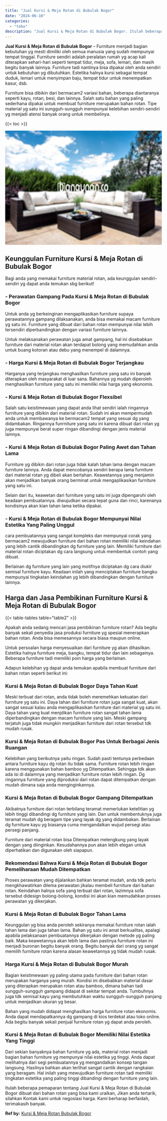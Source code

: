 ```yaml
---
title: "Jual Kursi & Meja Rotan di Bubulak Bogor"
date: "2024-06-10"
categories: 
  - "toko"
description: "Jual Kursi & Meja Rotan di Bubulak Bogor. Itulah beberapa pemaparan tentang Jual Kursi & Meja Rotan di Bubulak Bogor dibuat dari bahan rotan yang bisa kami u..."
---
```


**Jual Kursi & Meja Rotan di Bubulak Bogor** – Furniture menjadi bagian kebutuhan yg mesti dimiliki oleh semua manusia yang sudah mempunyai tempat tinggal. Furniture sendiri adalah peralatan rumah yg acap kali diterapkan sehari-hari seperti tempat tidur, meja, sofa, lemari, dan masih begitu banyak lainnya. Furniture tadi nantinya bisa dipakai oleh anda sendiri untuk kebutuhan yg dibutuhkan. Estetika halnya kursi sebagai tempat duduk, lemari untuk menyimpan baju, tempat tidur untuk menempatkan kasur, dsb.

Furniture bisa dibikin dari bermacam2 variasi bahan, beberapa diantaranya seperti kayu, rotan, besi, dan lainnya. Salah satu bahan yang paling sederhana dipakai untuk membuat furniture merupakan bahan rotan. Tipe material yg satu ini sungguh-sungguh mempunyai kelebihan sendiri-sendiri yg menjadi atensi banyak orang untuk membelinya.

{{< toc >}}

![Jual Kursi & Meja Rotan di Bubulak Bogor](/images/kursi-meja-rotan-murah48.png)

## Keunggulan Furniture Kursi & Meja Rotan di Bubulak Bogor

Bagi anda yang memakai furniture material rotan, ada keunggulan sendiri-sendiri yg dapat anda temukan sbg berikut!

### \- Perawatan Gampang Pada Kursi & Meja Rotan di Bubulak Bogor

Untuk anda yg berkeinginan mengaplikasikan furniture supaya perawatannya gampang dilaksanakan, anda bisa memakai macam furniture yg satu ini. Furniture yang dibuat dari bahan rotan mempunyai nilai lebih tersendiri diperbandingkan dengan variasi furniture lainnya.

Untuk melaksanakan perawatan juga amat gampang, hal ini disebabkan furniture dari material rotan akan terdapat bolong yang memudahkan anda untuk buang kotoran atau debu yang menempel di dalamnya.

### \- Harga Kursi & Meja Rotan di Bubulak Bogor Terjangkau

Harganya yang terjangkau menghasilkan furniture yang satu ini banyak diterapkan oleh masyarakat di luar sana. Bahannya yg mudah diperoleh menghasilkan furniture yang satu ini memiliki nilai harga yang ekonomis.

### \- Kursi & Meja Rotan di Bubulak Bogor Flexsibel

Salah satu keistimewaan yang dapat anda lihat sendiri ialah ringannya furniture yang dibikin dari material rotan. Sudah ini akan mempermudah anda untuk membawanya ke bermacam2 tempat yang sesuai dg yang didambakan. Ringannya funrniture yang satu ini karena dibuat dari rotan yg juga mempunyai berat super ringan dibandingi dengan jenis material lainnya.

### \- Kursi & Meja Rotan di Bubulak Bogor Paling Awet dan Tahan Lama

Furniture yg dibikin dari rotan juga tidak kalah tahan lama dengan macam furniture lainnya. Anda dapat mencobanya sendiri berapa lama furniture dari material rotan yg dibeli akan bertahan. Keawetannya yang menjamin akan menjadikan banyak orang berminat untuk mengaplikasikan furniture yang satu ini.

Selain dari itu, keawetan dari furniture yang satu ini juga dipengaruhi oleh keadaan pembuatannya. diwujudkan secara tepat guna dan rinci, karenanya kondisinya akan kian tahan lama ketika dipakai.

### \- Kursi & Meja Rotan di Bubulak Bogor Mempunyai Nilai Estetika Yang Paling Unggul

cara pembuatannya yang sangat kompleks dan mempunyai corak yang bermacam2 mewujudkan furniture dari bahan rotan memiliki nilai keindahan yang lebih cantik dibandingkan dg furniture yang lain. Memiliki furniture dari material rotan diciptakan dg cara langsung untuk membentuk contoh yang dibuat.

Berlainan dg furniture yang lain yang motifnya diciptakan dg cara diukir semisal furniture kayu. Keadaan inilah yang menciptakan furniture bangku mempunyai tingkatan keindahan yg lebih dibandingkan dengan furniture lainnya.

## Harga dan Jasa Pembikinan Furniture Kursi & Meja Rotan di Bubulak Bogor

{{< table-tables table="table2" >}}

Apakah anda sedang mencari jasa pembikinan furniture rotan? Ada begitu banyak sekali penyedia jasa produksi furniture yg spesial menerapkan bahan rotan. Anda bisa memesannya secara biasa maupun online.

Untuk persoalan harga menyesuaikan dari furniture yg akan dihasilkan. Estetika halnya furniture meja, bangku, tempat tidur dan lain sebagainya. Beberapa furniture tadi memiliki poin harga yang berlainan.

Adapun kelebihan yg dapat anda temukan apabila membuat furniture dari bahan rotan seperti berikut ini:

### Kursi & Meja Rotan di Bubulak Bogor Daya Tahan Kuat

Meski terbuat dari rotan, anda tidak boleh meremehkan kekuatan dari furniture yg satu ini. Daya tahan dari furniture rotan juga sangat kuat, akan sangat sesuai kalau anda mengaplikasikan furniture dari material yg satu ini. Daya tahan yang kuat menjdikan furniture rotan sangat tahan lama diperbandingkan dengan macam furniture yang lain. Meski gampang terjatuh juga tidak mungkin menjadikan furniture dari rotan tersebut tdk mudah rusak.

### Kursi & Meja Rotan di Bubulak Bogor Pas Untuk Berbagai Jenis Ruangan

Kelebihan yang berikutnya yaitu ringan. Sudah pasti tentunya perbedaan antara furniture kayu dg rotan itu tidak sama. Furniture rotan lebih ringan karena menggunakan bahan bamboo yg Ditempatkan. Sehingga tdk akan ada isi di dalamnya yang menjadikan furniture rotan lebih ringan. Dg ringannya furniture yang diproduksi dari rotan dapat ditempatkan dengan mudah dimana saja anda menginginkannya.

### Kursi & Meja Rotan di Bubulak Bogor Gampang Ditempatkan

Akibatnya furniture dari rotan terbilang teramat memerlukan ketelitian yg lebih tinggi dibandingi dg furniture yang lain. Dan untuk membentuknya juga teramat mudah dg beragam tipe yang layak dg yang didambakan. Berlainan dg furniture kayu yg biasanya cuma mengandalkan wujud persegi atau persegi panjang.

Furniture dari material rotan bisa Ditempatkan melengkung yang layak dengan yang diinginkan. Kesudahannya pun akan lebih elegan untuk diperhatikan dan digunakan oleh siapapun.

### Rekomendasi Bahwa Kursi & Meja Rotan di Bubulak Bogor Pemeliharaan Mudah Ditempatkan

Proses perawatan yang dijalankan bahkan teramat mudah, anda tdk perlu mengkhawatirkan dilema perawatan jikalau membeli furniture dari bahan rotan. Keindahan halnya sofa yang terbuat dari rotan, lazimnya sofa tersebut didesign bolong-bolong, kondisi ini akan kian memudahkan proses perawatan yg dikerjakan.

### Kursi & Meja Rotan di Bubulak Bogor Tahan Lama

Keunggulan yg bisa anda peroleh sekiranya memakai furniture rotan ialah tahan lama dan juga tahan lama. Bahan yg satu ini amat berkualitas, apalagi apabila pelaksanaan pembuatannya dikerjakan dengan metode yg paling baik. Maka keawetannya akan lebih lama dan pastinya furniture rotan ini menjadi buronan begitu banyak orang. Begitu banyak dari orang yg sangat memilih furniture rotan karena alasan keawetannya yg tidak mudah rusak.

### Harga Kursi & Meja Rotan di Bubulak Bogor Murah

Bagian keistimewaan yg paling utama pada furniture dari bahan rotan merupakan harganya yang murah. Kondisi ini disebabkan material dasar yang diterapkan merupakan rotan atau bamboo, dimana bahan tadi sungguh-sungguh gampang didapat di sekitar tempat anda. Tumbuhnya juga tdk semisal kayu yang membutuhkan waktu sungguh-sungguh panjang untuk menjadikan ukuran yg besar.

Bahan yang mudah didapat menghasilkan harga furniture rotan ekonomis. Anda dapat mendapatkannya dg gampang di kios terdekat atau toko online. Ada begitu banyak sekali penjual furniture rotan yg dapat anda peroleh.

### Kursi & Meja Rotan di Bubulak Bogor Memiliki Nilai Estetika Yang Tinggi

Dari sekian banyaknya bahan furniture yg ada, material rotan menjadi bagian bahan furniture yg mempunyai nilai estetika yg tinggi. Anda dapat melihatnya dari segi pembuatannya yg mengandalkan konsep tangan langsung. Hasilnya bahkan akan terlihat sangat cantik dengan rangkaian yang beragam. Hal inilah yang mewujudkan furniture rotan tadi memiliki tingkatan estetika yang paling tinggi dibandingi dengan furniture yang lain.

Itulah beberapa pemaparan tentang Jual Kursi & Meja Rotan di Bubulak Bogor dibuat dari bahan rotan yang bisa kami uraikan, Jikan anda tertarik, silahkan Kontak kami untuk negosiasi harga. Kami berharap berfaidah, terimakasih banyak.

**Ref by:** [Kursi & Meja Rotan Bubulak Bogor](https://id.wikipedia.org/wiki/Kursi)
